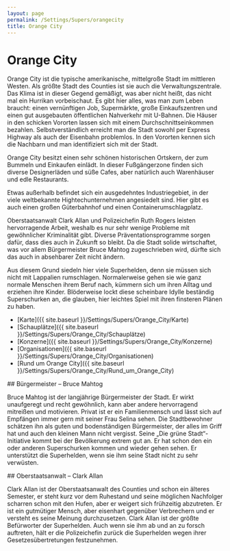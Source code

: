 ```yaml
---
layout: page
permalink: /Settings/Supers/orangecity
title: Orange City
---
```


# Orange City

Orange City ist die typische amerikanische, mittelgroße Stadt im mittleren Westen. Als größte Stadt des Counties ist sie auch die Verwaltungszentrale. Das Klima ist in dieser Gegend gemäßigt, was aber nicht heißt, das nicht mal ein Hurrikan vorbeischaut. Es gibt hier alles, was man zum Leben braucht: einen vernünftigen Job, Supermärkte, große Einkaufszentren und einen gut ausgebauten öffentlichen Nahverkehr mit U-Bahnen. Die Häuser in den schicken Vororten lassen sich mit einem Durchschnittseinkommen bezahlen. Selbstverständlich erreicht man die Stadt sowohl per Express Highway als auch der Eisenbahn problemlos. In den Vororten kennen sich die Nachbarn und man identifiziert sich mit der Stadt.

Orange City besitzt einen sehr schönen historischen Ortskern, der zum Bummeln und Einkaufen einlädt. In dieser Fußgängerzone finden sich diverse Designerläden und süße Cafes, aber natürlich auch Warenhäuser und edle Restaurants.

Etwas außerhalb befindet sich ein ausgedehntes Industriegebiet, in der viele weltbekannte Hightechunternehmen angesiedelt sind. Hier gibt es auch einen großen Güterbahnhof und einen Containerumschlagplatz.

Oberstaatsanwalt Clark Allan und Polizeichefin Ruth Rogers leisten hervorragende Arbeit, weshalb es nur sehr wenige Probleme mit gewöhnlicher Kriminalität gibt. Diverse Präventationsprogramme sorgen dafür, dass dies auch in Zukunft so bleibt. Da die Stadt solide wirtschaftet, was vor allem Bürgermeister Bruce Mahtog zugeschrieben wird, dürfte sich das auch in absehbarer Zeit nicht ändern.

Aus diesem Grund siedeln hier viele Superhelden, denn sie müssen sich nicht mit Lappalien rumschlagen. Normalerweise gehen sie wie ganz normale Menschen ihrem Beruf nach, kümmern sich um ihren Alltag und erziehen ihre Kinder. Blöderweise lockt diese scheinbare Idylle beständig Superschurken an, die glauben, hier leichtes Spiel mit ihren finsteren Plänen zu haben.

- [Karte]({{ site.baseurl }}/Settings/Supers/Orange_City/Karte)
- [Schauplätze]({{ site.baseurl }}/Settings/Supers/Orange_City/Schauplätze)
- [Konzerne]({{ site.baseurl }}/Settings/Supers/Orange_City/Konzerne)
- [Organisationen]({{ site.baseurl }}/Settings/Supers/Orange_City/Organisationen)
- [Rund um Orange City]({{ site.baseurl }}/Settings/Supers/Orange_City/Rund_um_Orange_City)

<aside>
<div class="hinweis">
## Bürgermeister &ndash; Bruce Mahtog

Bruce Mahtog ist der langjährige Bürgermeister der Stadt. Er wirkt unaufgeregt und recht gewöhnlich, kann aber andere hervorragend mitreißen und motivieren. Privat ist er ein Familienmensch und lässt sich auf Empfängen immer gern mit seiner Frau Selina sehen. Die Stadtbewohner schätzen ihn als guten und bodenständigen Bürgermeister, der alles im Griff hat und auch den kleinen Mann nicht vergisst. Seine &bdquo;Die grüne Stadt&ldquo;-Initiative kommt bei der Bevölkerung extrem gut an. Er hat schon den ein oder anderen Superschurken kommen und wieder gehen sehen. Er unterstützt die Superhelden, wenn sie ihm seine Stadt nicht zu sehr verwüsten.

</div>
<div class="hinweis">
## Oberstaatsanwalt &ndash; Clark Allan

Clark Allan ist der Oberstaatsanwalt des Counties und schon ein älteres Semester, er steht kurz vor dem Ruhestand und seine möglichen Nachfolger scharren schon mit den Hufen, aber er weigert sich frühzeitig abzutreten. Er ist ein gutmütiger Mensch, aber eisenhart gegenüber Verbrechern und er versteht es seine Meinung durchzusetzen. Clark Allan ist der größte Befürworter der Superhelden. Auch wenn sie ihm ab und an zu forsch auftreten, hält er die Polizeichefin zurück die Superhelden wegen ihrer Gesetzesübertretungen festzunehmen.

</div>
</aside>
